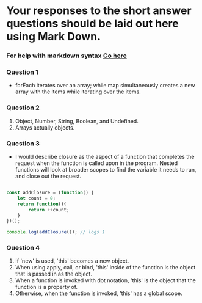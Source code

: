 # Your responses to the short answer questions should be laid out here using Mark Down.
### For help with markdown syntax [Go here](https://github.com/adam-p/markdown-here/wiki/Markdown-Cheatsheet)


### Question 1

+ forEach iterates over an array; while map simultaneously creates a new array with the items while iterating over the items.

### Question 2

1. Object, Number, String, Boolean, and Undefined.
2. Arrays actually objects.

### Question 3

+ I would describe closure as the aspect of a function that completes the request when the function is called upon in the program. Nested functions will look at broader scopes to find the variable it needs to run, and close out the request.

```javascript

const addClosure = (function() {
    let count = 0;
    return function(){
        return ++count;
    }
})();

console.log(addClosure()); // logs 1

```

### Question 4

1. If 'new' is used, 'this' becomes a new object.
2. When using apply, call, or bind, 'this' inside of the function is the object that is passed in as the object.
3. When a function is invoked with dot notation, 'this' is the object that the function is a property of.
4. Otherwise, when the function is invoked, 'this' has a global scope.